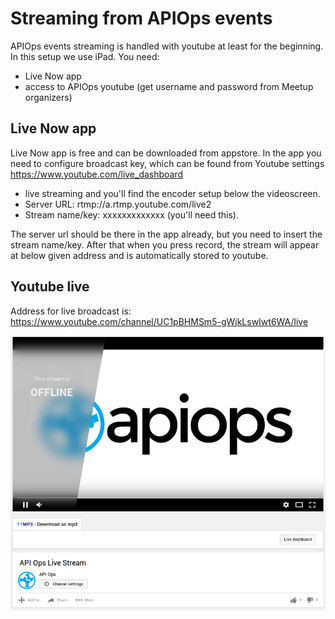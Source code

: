 # Streaming from APIOps events

APIOps events streaming is handled with youtube at least for the beginning. In this setup we use iPad. You need: 
- Live Now app
- access to APIOps youtube (get username and password from Meetup organizers)

## Live Now app
Live Now app is free and can be downloaded from appstore. In the app you need to configure broadcast key, which can be found from Youtube settings https://www.youtube.com/live_dashboard 
- live streaming and you'll find the encoder setup below the videoscreen. 
- Server URL: rtmp://a.rtmp.youtube.com/live2
- Stream name/key: xxxxxxxxxxxxx (you'll need this). 

The server url should be there in the app already, but you need to insert the stream name/key. After that when you press record, the stream will appear at below given address and is automatically stored to youtube. 

## Youtube live 
Address for live broadcast is: https://www.youtube.com/channel/UC1pBHMSm5-gWjkLswIwt6WA/live 

![APIOps youtube](https://raw.githubusercontent.com/APIOps/streaming/master/youtube.png)


